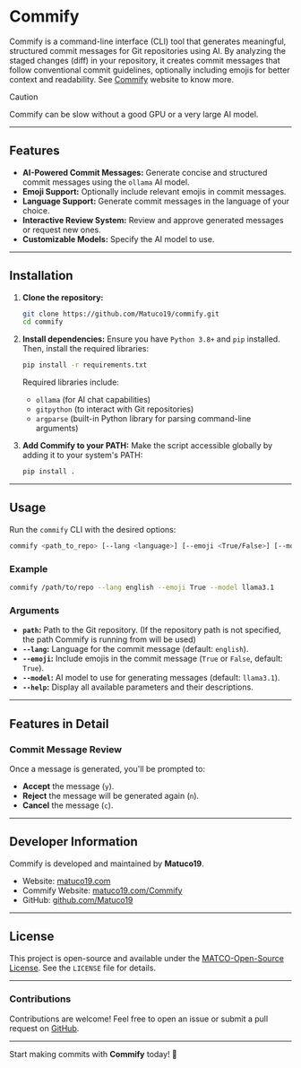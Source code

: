 # Commify

Commify is a command-line interface (CLI) tool that generates meaningful, structured commit messages for Git repositories using AI. By analyzing the staged changes (diff) in your repository, it creates commit messages that follow conventional commit guidelines, optionally including emojis for better context and readability. See [Commify](https://matuco19.com/Commify) website to know more.

>[!Caution]
>Commify can be slow without a good GPU or a very large AI model.

---

## Features
- **AI-Powered Commit Messages:** Generate concise and structured commit messages using the `ollama` AI model.
- **Emoji Support:** Optionally include relevant emojis in commit messages.
- **Language Support:** Generate commit messages in the language of your choice.
- **Interactive Review System:** Review and approve generated messages or request new ones.
- **Customizable Models:** Specify the AI model to use.

---

## Installation

1. **Clone the repository:**
   ```bash
   git clone https://github.com/Matuco19/commify.git
   cd commify
   ```

2. **Install dependencies:**
   Ensure you have `Python 3.8+` and `pip` installed. Then, install the required libraries:
   ```bash
   pip install -r requirements.txt
   ```

   Required libraries include:
   - `ollama` (for AI chat capabilities)
   - `gitpython` (to interact with Git repositories)
   - `argparse` (built-in Python library for parsing command-line arguments)

3. **Add Commify to your PATH:**
   Make the script accessible globally by adding it to your system's PATH:
   ```bash
   pip install .
   ```

---

## Usage

Run the `commify` CLI with the desired options:

```bash
commify <path_to_repo> [--lang <language>] [--emoji <True/False>] [--model <AI_model>]
```

### Example
```bash
commify /path/to/repo --lang english --emoji True --model llama3.1
```

### Arguments

- **`path`:** Path to the Git repository. (If the repository path is not specified, the path Commify is running from will be used)
- **`--lang`:** Language for the commit message (default: `english`).
- **`--emoji`:** Include emojis in the commit message (`True` or `False`, default: `True`).
- **`--model`:** AI model to use for generating messages (default: `llama3.1`).
- **`--help`:** Display all available parameters and their descriptions.

---

## Features in Detail

### Commit Message Review
Once a message is generated, you'll be prompted to:
- **Accept** the message (`y`).
- **Reject** the message will be generated again (`n`).
- **Cancel** the message (`c`).

---

## Developer Information

Commify is developed and maintained by **Matuco19**.  
- Website: [matuco19.com](https://matuco19.com)  
- Commify Website: [matuco19.com/Commify](https://matuco19.com/Commify)
- GitHub: [github.com/Matuco19](https://github.com/Matuco19)

---

## License
This project is open-source and available under the [MATCO-Open-Source License](https://matuco19.com/licenses/MATCO-Open-Source). See the `LICENSE` file for details. 

---

### Contributions
Contributions are welcome! Feel free to open an issue or submit a pull request on [GitHub](https://github.com/Matuco19/commify).

---

Start making commits with **Commify** today! 🎉